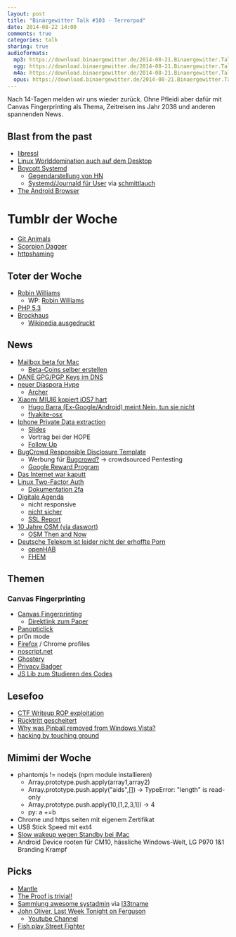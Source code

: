 ```yaml
---
layout: post
title: "Binärgewitter Talk #103 - Terrorpod"
date: 2014-08-22 14:00
comments: true
categories: talk
sharing: true
audioformats:
  mp3: https://download.binaergewitter.de/2014-08-21.Binaergewitter.Talk.103.mp3
  ogg: https://download.binaergewitter.de/2014-08-21.Binaergewitter.Talk.103.ogg
  m4a: https://download.binaergewitter.de/2014-08-21.Binaergewitter.Talk.103.m4a
  opus: https://download.binaergewitter.de/2014-08-21.Binaergewitter.Talk.103.opus
---
```

Nach 14-Tagen melden wir uns wieder zurück. Ohne Pfleidi aber dafür mit Canvas Fingerprinting als Thema, Zeitreisen ins Jahr 2038 und anderen spannenden News.

## Blast from the past

- [libressl](http://www.libressl.org/)
- [Linux Worlddomination auch auf dem Desktop](http://www.pro-linux.de/news/1/21428/torvalds-desktop-dominanz-bleibt-ein-ziel.html)
- [Boycott Systemd](http://boycottsystemd.org/)
  * [Gegendarstellung von HN](https://news.ycombinator.com/item?id=7639170)
  * [Systemd/Journald für User](https://media.ccc.de/browse/conferences/gpn/gpn14/gpn14_-_5789_-_de_-_medientheater_-_201406201600_-_systemd_und_journald_fur_nutzer_-_secure.html) via [schmittlauch](https://twitter.com/schmittlauch)
- [The Android Browser](http://blog.html5test.com/2014/07/the-android-browser/)

# Tumblr der Woche

- [Git Animals](http://git-animals.tumblr.com/)
- [Scorpion Dagger](http://scorpiondagger.tumblr.com)
- [httpshaming](http://httpshaming.tumblr.com/)


## Toter der Woche

- [Robin Williams](http://www.imdb.com/name/nm0000245/)
  * WP: [Robin Williams](https://de.wikipedia.org/wiki/Robin_Williams)
- [PHP 5.3](http://www.heise.de/newsticker/meldung/End-of-Life-fuer-PHP-5-3-2293804.html)
- [Brockhaus](http://www.heise.de/newsticker/meldung/Endgueltiges-Aus-fuer-gedruckten-Brockhaus-2293661.html)
  * [Wikipedia ausgedruckt](http://wirtschaftsblatt.at/home/life/techzone/1565655/Internet-ausgedruckt_Wikipedia-als-Buch-Video)

## News
- [Mailbox beta for Mac](http://www.mailboxapp.com/blog/#/posts/95197480210)
  * [Beta-Coins selber erstellen](http://www.velvetcache.org/2014/08/20/custom-mailbox-betacoins)
- [DANE GPG/PGP Keys im DNS](http://www.heise.de/netze/meldung/DANE-disruptiv-Authentifizierte-OpenPGP-Schluessel-im-DNS-2268917.html)
- [neuer Diaspora Hype](http://www.heise.de/newsticker/meldung/Terrormiliz-Islamischer-Staat-wechselt-von-Twitter-zu-Diaspora-2300171.html)
  * [Archer](http://de.wikipedia.org/wiki/Archer_%28Zeichentrickserie%29)
- [Xiaomi MIUI6 kopiert iOS7 hart](http://mashable.com/2014/08/19/miui-6-ios-7-compared/)
    * [Hugo Barra (Ex-Google/Android) meint Nein, tun sie nicht](http://www.tuaw.com/2014/07/23/xiaomis-hugo-barra-emphatically-denies-company-is-copying-apple/)
    * [flyakite-osx](http://osx.portraitofakite.com/boot.htm)
- [Iphone Private Data extraction](http://in.reuters.com/article/2014/07/26/apple-security-spying-idINKBN0FV01Q20140726)
    * [Slides]( http://www.zdziarski.com/blog/wp-content/uploads/2014/07/iOS_Backdoors_Attack_Points_Surveillance_Mechanisms.pdf)
    * Vortrag bei der HOPE
    * [Follow Up](http://www.iphoneblog.de/2014/07/22/follow-up-apples-pr-statement-zu-den-forschungsergebnisse-von-jonathan-zdziarski/)
- [BugCrowd Responsible Disclosure Template](https://github.com/bugcrowd/disclosure-policy)
  * Werbung für [Bugcrowd?](https://bugcrowd.com/) -> crowdsourced Pentesting
  * [Google Reward Program](https://www.google.com/about/appsecurity/reward-program/)
- [Das Internet war kaputt](http://www.zdnet.com/internet-hiccups-today-youre-not-alone-heres-why-7000032566/)
- [Linux Two-Factor Auth](http://www.linux.com/news/featured-blogs/203-konstantin-ryabitsev/784544-linux-kernel-git-repositories-add-2-factor-authentication)
  * [Dokumentation 2fa](https://korg.wiki.kernel.org/userdoc:gitolite_2fa)
- [Digitale Agenda](http://www.digitale-agenda.de/DA/Navigation/DE/Home/home.html)
  * nicht responsive
  * [nicht sicher](https://twitter.com/Blubser/status/502153564098400257)
  * [SSL Report](https://www.ssllabs.com/ssltest/analyze.html?d=digitale-agenda.de)
- [10 Jahre OSM (via daswort)](https://www.youtube.com/watch?v=7sC83j6vzjo)
  * [OSM Then and Now](http://mvexel.github.io/thenandnow/#10/52.2644/5.2899)
- [Deutsche Telekom ist leider nicht der erhoffte Porn](http://www.heise.de/developer/meldung/Deutsche-Telekom-unterstuetzt-Eclipse-bei-Heimautomatisierung-2293819.html)
  * [openHAB](http://www.openhab.org/)
  * [FHEM](http://fhem.de/fhem.html)

## Themen

### Canvas Fingerprinting

- [Canvas Fingerprinting](https://securehomes.esat.kuleuven.be/~gacar/sticky/index.html)
  * [Direktlink zum Paper](https://securehomes.esat.kuleuven.be/~gacar/sticky/the_web_never_forgets.pdf)
- [Panopticlick](https://panopticlick.eff.org/)
- pr0n mode
- [Firefox](https://support.mozilla.org/de/kb/firefox-profile-erstellen-und-loeschen) / Chrome profiles
- [noscript.net](http://noscript.net/)
- [Ghostery](https://www.ghostery.com/en/)
- [Privacy Badger](https://www.eff.org/privacybadger)
- [JS Lib zum Studieren des Codes](https://github.com/Valve/fingerprintjs)


## Lesefoo

- [CTF Writeup ROP exploitation](http://krebsco.de/writeups/be-a-robot.html)
- [Rücktritt gescheitert](http://www.heise.de/tp/artikel/42/42419/1.html)
- [Why was Pinball removed from Windows Vista?](http://blogs.msdn.com/b/oldnewthing/archive/2012/12/18/10378851.aspx#10379160)
- [hacking by touching ground](http://news.hitb.org/content/stealing-encryption-keys-through-power-touch)

## Mimimi der Woche

- phantomjs != nodejs (npm module installieren)
  * Array.prototype.push.apply(array1,array2)
  * Array.prototype.push.apply("aids",[]) -> TypeError: "length" is read-only
  * Array.prototype.push.apply(10,[1,2,3,1]) -> 4
  * py: a +=b
- Chrome und https seiten mit eigenem Zertifikat
- USB Stick Speed mit ext4
- [Slow wakeup wegen Standby bei iMac](http://www.ewal.net/2012/09/09/slow-wake-for-macbook-pro-retina/)
- Android Device rooten für CM10, hässliche Windows-Welt, LG P970 1&1 Branding Krampf

## Picks
- [Mantle](https://github.com/Mantle/Mantle)
- [The Proof is trivial!](http://www.theproofistrivial.com/)
- [Sammlung awesome systadmin](https://github.com/kahun/awesome-sysadmin) via [l33tname](https://twitter.com/l33tname)
- [John Oliver, Last Week Tonight on Ferguson](http://www.youtube.com/watch?v=KUdHIatS36A)
  * [Youtube Channel](http://www.youtube.com/user/LastWeekTonight)
- [Fish play Street Fighter](http://www.twitch.tv/fishplaystreetfighter)


